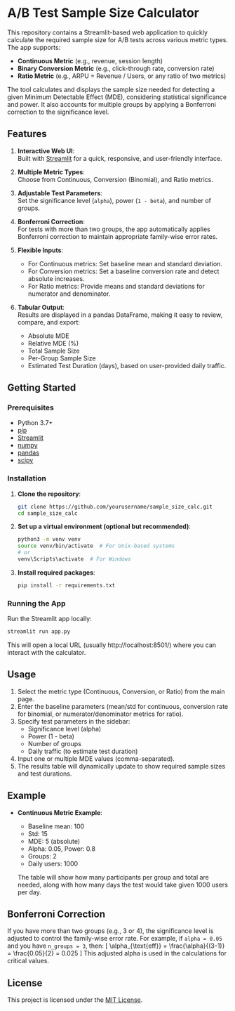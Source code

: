 # A/B Test Sample Size Calculator

This repository contains a Streamlit-based web application to quickly calculate the required sample size for A/B tests across various metric types. The app supports:

- **Continuous Metric** (e.g., revenue, session length)
- **Binary Conversion Metric** (e.g., click-through rate, conversion rate)
- **Ratio Metric** (e.g., ARPU = Revenue / Users, or any ratio of two metrics)

The tool calculates and displays the sample size needed for detecting a given Minimum Detectable Effect (MDE), considering statistical significance and power. It also accounts for multiple groups by applying a Bonferroni correction to the significance level.

## Features

1. **Interactive Web UI**:  
   Built with [Streamlit](https://streamlit.io/) for a quick, responsive, and user-friendly interface.

2. **Multiple Metric Types**:  
   Choose from Continuous, Conversion (Binomial), and Ratio metrics.

3. **Adjustable Test Parameters**:  
   Set the significance level (`alpha`), power (`1 - beta`), and number of groups.

4. **Bonferroni Correction**:  
   For tests with more than two groups, the app automatically applies Bonferroni correction to maintain appropriate family-wise error rates.

5. **Flexible Inputs**:  
   - For Continuous metrics: Set baseline mean and standard deviation.  
   - For Conversion metrics: Set a baseline conversion rate and detect absolute increases.  
   - For Ratio metrics: Provide means and standard deviations for numerator and denominator.

6. **Tabular Output**:  
   Results are displayed in a pandas DataFrame, making it easy to review, compare, and export:
   - Absolute MDE
   - Relative MDE (%)
   - Total Sample Size
   - Per-Group Sample Size
   - Estimated Test Duration (days), based on user-provided daily traffic.

## Getting Started

### Prerequisites

- Python 3.7+
- [pip](https://pip.pypa.io/en/stable/)
- [Streamlit](https://docs.streamlit.io/library/get-started/installation)
- [numpy](https://numpy.org/)
- [pandas](https://pandas.pydata.org/)
- [scipy](https://scipy.org/)

### Installation

1. **Clone the repository**:
   ```bash
   git clone https://github.com/yourusername/sample_size_calc.git
   cd sample_size_calc
   ```

2. **Set up a virtual environment (optional but recommended)**:
   ```bash
   python3 -m venv venv
   source venv/bin/activate  # For Unix-based systems
   # or
   venv\Scripts\activate  # For Windows
   ```

3. **Install required packages**:
   ```bash
   pip install -r requirements.txt
   ```

### Running the App

Run the Streamlit app locally:

```bash
streamlit run app.py
```

This will open a local URL (usually http://localhost:8501/) where you can interact with the calculator.

## Usage

1. Select the metric type (Continuous, Conversion, or Ratio) from the main page.
2. Enter the baseline parameters (mean/std for continuous, conversion rate for binomial, or numerator/denominator metrics for ratio).
3. Specify test parameters in the sidebar:
   - Significance level (alpha)
   - Power (1 - beta)
   - Number of groups
   - Daily traffic (to estimate test duration)
4. Input one or multiple MDE values (comma-separated).
5. The results table will dynamically update to show required sample sizes and test durations.

## Example

- **Continuous Metric Example**:
  - Baseline mean: 100
  - Std: 15
  - MDE: 5 (absolute)
  - Alpha: 0.05, Power: 0.8
  - Groups: 2
  - Daily users: 1000

  The table will show how many participants per group and total are needed, along with how many days the test would take given 1000 users per day.

## Bonferroni Correction

If you have more than two groups (e.g., 3 or 4), the significance level is adjusted to control the family-wise error rate. For example, if `alpha = 0.05` and you have `n_groups = 3`, then:
\[
\alpha_{\text{eff}} = \frac{\alpha}{(3-1)} = \frac{0.05}{2} = 0.025
\]
This adjusted alpha is used in the calculations for critical values.


## License

This project is licensed under the [MIT License](LICENSE).

